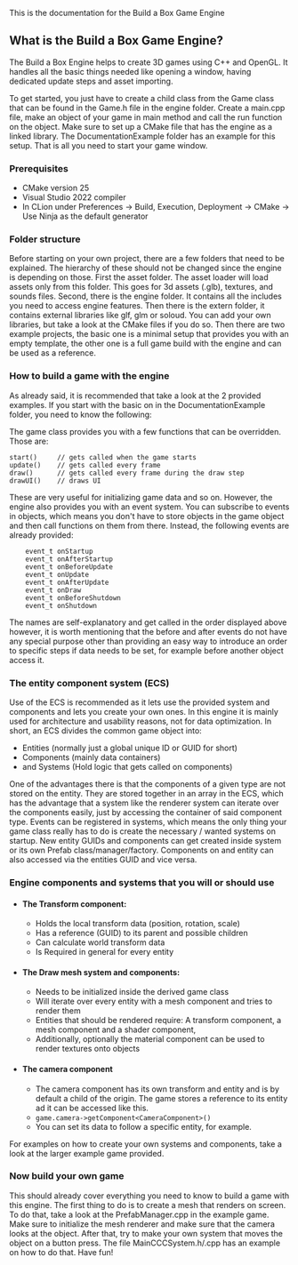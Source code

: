 This is the documentation for the Build a Box Game Engine

## What is the Build a Box Game Engine?

The Build a Box Engine helps to create 3D games using C++ and OpenGL. It handles all the basic things needed like opening a window, having dedicated update steps and asset importing.

To get started, you just have to create a child class from the Game class that can be found in the Game.h file in the engine folder.
Create a main.cpp file, make an object of your game in main method and call the run function on the object.
Make sure to set up a CMake file that has the engine as a linked library. The DocumentationExample folder has an example for this setup.
That is all you need to start your game window.

### Prerequisites
- CMake version 25
- Visual Studio 2022 compiler
- In CLion under Preferences -> Build, Execution, Deployment -> CMake -> Use Ninja as the default generator

### Folder structure

Before starting on your own project, there are a few folders that need to be explained. The hierarchy of these should not be changed since the engine is depending on those.
First the asset folder. The asset loader will load assets only from this folder. This goes for 3d assets (.glb), textures, and sounds files.
Second, there is the engine folder. It contains all the includes you need to access engine features.
Then there is the extern folder, it contains external libraries like glf, glm or soloud. You can add your own libraries, but take a look at the CMake files if you do so.
Then there are two example projects, the basic one is a minimal setup that provides you with an empty template, the other one is a full game build with the engine and can be used as a reference.
### How to build a game with the engine

As already said, it is recommended that take a look at the 2 provided examples. If you start with the basic on in the DocumentationExample folder, you need to know the following:

The game class provides you with a few functions that can be overridden. Those are:

```
start()     // gets called when the game starts
update()    // gets called every frame
draw()      // gets called every frame during the draw step
drawUI()    // draws UI
```

These are very useful for initializing game data and so on.
However, the engine also provides you with an event system. You can subscribe to events in objects, which means you don't have to store objects in the game object and then call functions on them from there.
Instead, the following events are already provided:

        event_t onStartup
        event_t onAfterStartup
        event_t onBeforeUpdate
        event_t onUpdate
        event_t onAfterUpdate
        event_t onDraw
        event_t onBeforeShutdown
        event_t onShutdown


The names are self-explanatory and get called in the order displayed above however, it is worth mentioning that the before and after events do not have any special purpose other than providing an easy way to introduce an order to specific steps if data needs to be set, for example before another object access it.

### The entity component system (ECS)

Use of the ECS is recommended as it lets use the provided system and components and lets you create your own ones.
In this engine it is mainly used for architecture and usability reasons, not for data optimization.
In short, an ECS divides the common game object into:
- Entities (normally just a global unique ID or GUID for short)
- Components (mainly data containers)
- and Systems (Hold logic that gets called on components)

One of the advantages there is that the components of a given type are not stored on the entity. They are stored together in an array in the ECS, which has the advantage that a system like the renderer system can iterate over the components easily,
just by accessing the container of said component type. Events can be registered in systems,  which means the only thing your game class really has to do is create the necessary / wanted systems on startup. New entity GUIDs and components can get created inside system or its own Prefab class/manager/factory.
Components on and entity can also accessed via the entities GUID and vice versa.

### Engine components and systems that you will or should use

- #### The Transform component:
  - Holds the local transform data (position, rotation, scale)
  - Has a reference (GUID) to its parent and possible children
  - Can calculate world transform data
  - Is Required in general for every entity

- #### The Draw mesh system and components:
  - Needs to be initialized inside the derived game class
  - Will iterate over every entity with a mesh component and tries to render them
  - Entities that should be rendered require: A transform component, a mesh component and a shader component,
  - Additionally, optionally the material component can be used to render textures onto objects

- #### The camera component
  - The camera component has its own transform and entity and is by default a child of the origin. The game stores a reference to its entity ad it can be accessed like this.
  - ``game.camera->getComponent<CameraComponent>()``
  - You can set its data to follow a specific entity, for example.

For examples on how to create your own systems and components, take a look at the larger example game provided.


### Now build your own game

This should already cover everything you need to know to build a game with this engine.
The first thing to do is to create a mesh that renders on screen. To do that, take a look at the PrefabManager.cpp in the example game.
Make sure to initialize the mesh renderer and make sure that the camera looks at the object. After that, try to make your own system that moves the object on a button press.
The file MainCCCSystem.h/.cpp has an example on how to do that.
Have fun!





